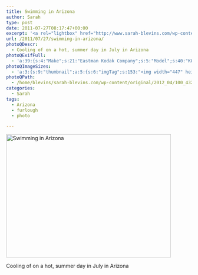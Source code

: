 ```yaml
---
title: Swimming in Arizona
author: Sarah
type: post
date: 2011-07-27T08:17:47+00:00
excerpt: '<a rel="lightbox" href="http://www.sarah-blevins.com/wp-content/main/2012_04/100_4324.jpg" title="Swimming in Arizona"><img width="447" height="335" alt="Swimming in Arizona" src="http://www.sarah-blevins.com/wp-content/thumbnail/2012_04/100_4324.jpg" class="photoQexcerpt photoQLinkImg" /></a>'
url: /2011/07/27/swimming-in-arizona/
photoQDescr:
  - Cooling of on a hot, summer day in July in Arizona
photoQExifFull:
  - 'a:39:{s:4:"Make";s:21:"Eastman Kodak Company";s:5:"Model";s:40:"KODAK EASYSHARE C813 ZOOM DIGITAL CAMERA";s:11:"Orientation";s:17:"1: Normal (0 deg)";s:11:"xResolution";s:27:"480 dots per ResolutionUnit";s:11:"yResolution";s:27:"480 dots per ResolutionUnit";s:14:"ResolutionUnit";s:4:"Inch";s:8:"Software";s:40:"KODAK EASYSHARE C813 ZOOM DIGITAL CAMERA";s:12:"ExposureTime";s:15:"769/1000000 sec";s:7:"FNumber";s:5:"f/4.8";s:15:"ExposureProgram";s:7:"Program";s:15:"ISOSpeedRatings";s:2:"80";s:11:"ExifVersion";s:12:"version 2.21";s:16:"DateTimeOriginal";s:19:"2011:07:27 01:17:47";s:17:"DateTimedigitized";s:19:"2011:07:27 01:17:47";s:17:"ShutterSpeedValue";s:10:"1/1296 sec";s:13:"ApertureValue";s:5:"f/4.8";s:17:"ExposureBiasValue";s:4:"0 EV";s:16:"MaxApertureValue";s:5:"f/2.7";s:12:"MeteringMode";s:13:"Multi-Segment";s:11:"LightSource";s:15:"Unknown or Auto";s:5:"Flash";s:8:"No Flash";s:11:"FocalLength";s:4:"6 mm";s:15:"FlashPixVersion";s:9:"version 1";s:10:"ColorSpace";s:4:"sRGB";s:14:"ExifImageWidth";s:11:"3296 pixels";s:15:"ExifImageHeight";s:11:"2472 pixels";s:13:"ExposureIndex";s:2:"80";s:13:"SensingMethod";s:35:"Unknown: One Chip Color Area Sensor";s:10:"FileSource";s:20:"Digital Still Camera";s:9:"SceneType";s:21:"Directly Photographed";s:12:"ExposureMode";s:1:"0";s:12:"WhiteBalance";s:1:"0";s:16:"DigitalZoomRatio";s:1:"0";s:16:"SceneCaptureMode";s:1:"0";s:11:"GainControl";s:1:"0";s:8:"Contrast";s:1:"0";s:10:"Saturation";s:1:"0";s:9:"Sharpness";s:1:"0";s:20:"FocalLength35mmEquiv";s:0:"";}'
photoQImageSizes:
  - 'a:3:{s:9:"thumbnail";a:5:{s:6:"imgTag";s:153:"<img width="447" height="335" alt="Swimming in Arizona" src="http://www.sarah-blevins.com/wp-content/thumbnail/2012_04/100_4324.jpg" class="PhotoQImg" />";s:6:"imgUrl";s:70:"http://www.sarah-blevins.com/wp-content/thumbnail/2012_04/100_4324.jpg";s:7:"imgPath";s:73:"/home/blevins/sarah-blevins.com/wp-content/thumbnail/2012_04/100_4324.jpg";s:8:"imgWidth";s:3:"447";s:9:"imgHeight";s:3:"335";}s:4:"main";a:5:{s:6:"imgTag";s:148:"<img width="700" height="525" alt="Swimming in Arizona" src="http://www.sarah-blevins.com/wp-content/main/2012_04/100_4324.jpg" class="PhotoQImg" />";s:6:"imgUrl";s:65:"http://www.sarah-blevins.com/wp-content/main/2012_04/100_4324.jpg";s:7:"imgPath";s:68:"/home/blevins/sarah-blevins.com/wp-content/main/2012_04/100_4324.jpg";s:8:"imgWidth";s:3:"700";s:9:"imgHeight";s:3:"525";}s:8:"original";a:5:{s:6:"imgTag";s:154:"<img width="3296" height="2472" alt="Swimming in Arizona" src="http://www.sarah-blevins.com/wp-content/original/2012_04/100_4324.jpg" class="PhotoQImg" />";s:6:"imgUrl";s:69:"http://www.sarah-blevins.com/wp-content/original/2012_04/100_4324.jpg";s:7:"imgPath";s:72:"/home/blevins/sarah-blevins.com/wp-content/original/2012_04/100_4324.jpg";s:8:"imgWidth";s:4:"3296";s:9:"imgHeight";s:4:"2472";}}'
photoQPath:
  - /home/blevins/sarah-blevins.com/wp-content/original/2012_04/100_4324.jpg
categories:
  - Sarah
tags:
  - Arizona
  - furlough
  - photo

---
```

<a rel="lightbox" href="http://www.sarah-blevins.com/wp-content/original/2012_04/100_4324.jpg" title="Swimming in Arizona"><img width="447" height="335" alt="Swimming in Arizona" src="http://www.sarah-blevins.com/wp-content/thumbnail/2012_04/100_4324.jpg" class="photoQcontent photoQLinkImg" /></a>

<div class="photoQDescr">
  Cooling of on a hot, summer day in July in Arizona
</div>